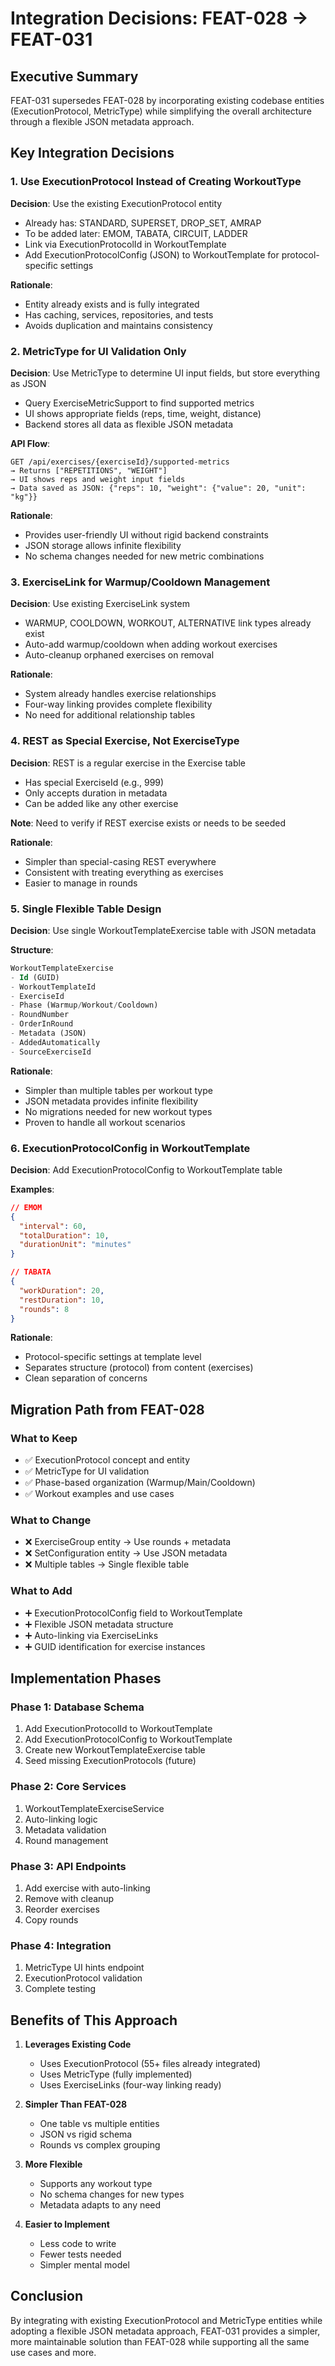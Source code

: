 # Integration Decisions: FEAT-028 → FEAT-031

## Executive Summary

FEAT-031 supersedes FEAT-028 by incorporating existing codebase entities (ExecutionProtocol, MetricType) while simplifying the overall architecture through a flexible JSON metadata approach.

## Key Integration Decisions

### 1. Use ExecutionProtocol Instead of Creating WorkoutType

**Decision**: Use the existing ExecutionProtocol entity
- Already has: STANDARD, SUPERSET, DROP_SET, AMRAP
- To be added later: EMOM, TABATA, CIRCUIT, LADDER
- Link via ExecutionProtocolId in WorkoutTemplate
- Add ExecutionProtocolConfig (JSON) to WorkoutTemplate for protocol-specific settings

**Rationale**: 
- Entity already exists and is fully integrated
- Has caching, services, repositories, and tests
- Avoids duplication and maintains consistency

### 2. MetricType for UI Validation Only

**Decision**: Use MetricType to determine UI input fields, but store everything as JSON
- Query ExerciseMetricSupport to find supported metrics
- UI shows appropriate fields (reps, time, weight, distance)
- Backend stores all data as flexible JSON metadata

**API Flow**:
```
GET /api/exercises/{exerciseId}/supported-metrics
→ Returns ["REPETITIONS", "WEIGHT"]
→ UI shows reps and weight input fields
→ Data saved as JSON: {"reps": 10, "weight": {"value": 20, "unit": "kg"}}
```

**Rationale**:
- Provides user-friendly UI without rigid backend constraints
- JSON storage allows infinite flexibility
- No schema changes needed for new metric combinations

### 3. ExerciseLink for Warmup/Cooldown Management

**Decision**: Use existing ExerciseLink system
- WARMUP, COOLDOWN, WORKOUT, ALTERNATIVE link types already exist
- Auto-add warmup/cooldown when adding workout exercises
- Auto-cleanup orphaned exercises on removal

**Rationale**:
- System already handles exercise relationships
- Four-way linking provides complete flexibility
- No need for additional relationship tables

### 4. REST as Special Exercise, Not ExerciseType

**Decision**: REST is a regular exercise in the Exercise table
- Has special ExerciseId (e.g., 999)
- Only accepts duration in metadata
- Can be added like any other exercise

**Note**: Need to verify if REST exercise exists or needs to be seeded

**Rationale**:
- Simpler than special-casing REST everywhere
- Consistent with treating everything as exercises
- Easier to manage in rounds

### 5. Single Flexible Table Design

**Decision**: Use single WorkoutTemplateExercise table with JSON metadata

**Structure**:
```sql
WorkoutTemplateExercise
- Id (GUID)
- WorkoutTemplateId
- ExerciseId  
- Phase (Warmup/Workout/Cooldown)
- RoundNumber
- OrderInRound
- Metadata (JSON)
- AddedAutomatically
- SourceExerciseId
```

**Rationale**:
- Simpler than multiple tables per workout type
- JSON metadata provides infinite flexibility
- No migrations needed for new workout types
- Proven to handle all workout scenarios

### 6. ExecutionProtocolConfig in WorkoutTemplate

**Decision**: Add ExecutionProtocolConfig to WorkoutTemplate table

**Examples**:
```json
// EMOM
{
  "interval": 60,
  "totalDuration": 10,
  "durationUnit": "minutes"
}

// TABATA
{
  "workDuration": 20,
  "restDuration": 10,
  "rounds": 8
}
```

**Rationale**:
- Protocol-specific settings at template level
- Separates structure (protocol) from content (exercises)
- Clean separation of concerns

## Migration Path from FEAT-028

### What to Keep
- ✅ ExecutionProtocol concept and entity
- ✅ MetricType for UI validation
- ✅ Phase-based organization (Warmup/Main/Cooldown)
- ✅ Workout examples and use cases

### What to Change
- ❌ ExerciseGroup entity → Use rounds + metadata
- ❌ SetConfiguration entity → Use JSON metadata
- ❌ Multiple tables → Single flexible table

### What to Add
- ➕ ExecutionProtocolConfig field to WorkoutTemplate
- ➕ Flexible JSON metadata structure
- ➕ Auto-linking via ExerciseLinks
- ➕ GUID identification for exercise instances

## Implementation Phases

### Phase 1: Database Schema
1. Add ExecutionProtocolId to WorkoutTemplate
2. Add ExecutionProtocolConfig to WorkoutTemplate
3. Create new WorkoutTemplateExercise table
4. Seed missing ExecutionProtocols (future)

### Phase 2: Core Services
1. WorkoutTemplateExerciseService
2. Auto-linking logic
3. Metadata validation
4. Round management

### Phase 3: API Endpoints
1. Add exercise with auto-linking
2. Remove with cleanup
3. Reorder exercises
4. Copy rounds

### Phase 4: Integration
1. MetricType UI hints endpoint
2. ExecutionProtocol validation
3. Complete testing

## Benefits of This Approach

1. **Leverages Existing Code**
   - Uses ExecutionProtocol (55+ files already integrated)
   - Uses MetricType (fully implemented)
   - Uses ExerciseLinks (four-way linking ready)

2. **Simpler Than FEAT-028**
   - One table vs multiple entities
   - JSON vs rigid schema
   - Rounds vs complex grouping

3. **More Flexible**
   - Supports any workout type
   - No schema changes for new types
   - Metadata adapts to any need

4. **Easier to Implement**
   - Less code to write
   - Fewer tests needed
   - Simpler mental model

## Conclusion

By integrating with existing ExecutionProtocol and MetricType entities while adopting a flexible JSON metadata approach, FEAT-031 provides a simpler, more maintainable solution than FEAT-028 while supporting all the same use cases and more.